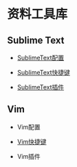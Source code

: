 # 资料工具库

## Sublime Text

- [SublimeText配置][st-config]

- [SublimeText快捷键][st-shortcut]

- [SublimeText插件][st-plugin]


## Vim

- Vim配置

- [Vim快捷键][vim-shortcut]

- Vim插件


[st-shortcut]: https://github.com/cyonks/toolbox/blob/master/sublime-text/shortcut-keys.md "sublime text shortcut keys"
[st-config]: https://github.com/cyonks/toolbox/blob/master/sublime-text/settings.md "sublime text shortcut keys"
[st-plugin]: https://github.com/cyonks/toolbox/blob/master/sublime-text/plugins.md "sublime text shortcut keys"
[vim-shortcut]: https://github.com/cyonks/toolbox/blob/master/vim/short-keys.md "vim shortcut keys"
